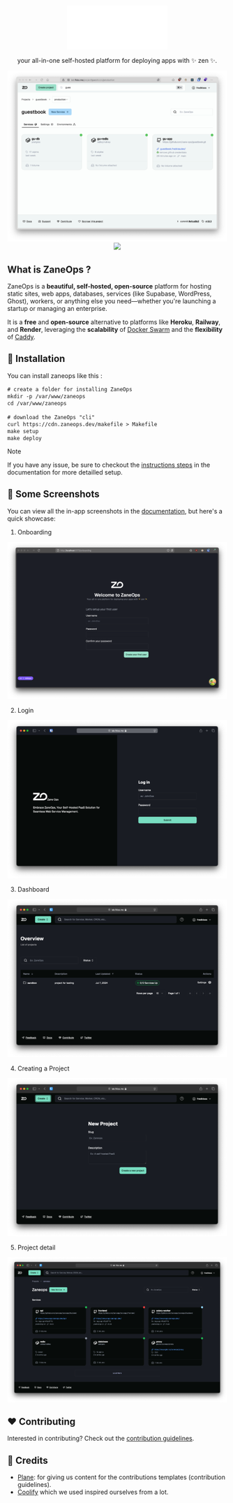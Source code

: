 <p align="center">
  <picture>
    <source media="(prefers-color-scheme: dark)" srcset="images/ZaneOps-HORIZONTAL-WHITE.svg">
    <source media="(prefers-color-scheme: light)" srcset="./images/ZaneOps-HORIZONTAL-BLACK.svg">
    <img src="./images/ZaneOps-HORIZONTAL-WHITE.svg" alt="Zane logo"  height="100" />
  </picture>
</p>

<div align="center">
<p >
your all-in-one self-hosted platform for deploying apps with ✨ zen ✨.
</p>

<picture>
 <source media="(prefers-color-scheme: dark)" srcset="./images/guestbook-dark.png">
    <source media="(prefers-color-scheme: light)" srcset="./images/guestbook-light.png">
<img src="./images/guestbook-light.png" />
</picture>

<img  src="https://img.shields.io/discord/1348034264670933002?logo=discord&style=for-the-badge&label=Community">

</div>

<!-- ![Discord](https://img.shields.io/discord/1348034264670933002?logo=discord&style=for-the-badge) -->


## What is ZaneOps ?

ZaneOps is a **beautiful, self-hosted, open-source** platform for hosting static sites, web apps, databases, services (like Supabase, WordPress, Ghost), workers, or anything else you need—whether you're launching a startup or managing an enterprise.  

It is a **free** and **open-source** alternative to platforms like **Heroku**, **Railway**, and **Render**, leveraging the **scalability** of [Docker Swarm](https://docs.docker.com/engine/swarm/) and the **flexibility** of [Caddy](https://caddyserver.com/).  


## 🚀 Installation

You can install zaneops like this :

```shell
# create a folder for installing ZaneOps
mkdir -p /var/www/zaneops
cd /var/www/zaneops

# download the ZaneOps "cli"
curl https://cdn.zaneops.dev/makefile > Makefile
make setup 
make deploy
```

> [!NOTE]
> If you have any issue, be sure to checkout the [instructions steps](https://zaneops.dev/installation/) in the documentation for more detailled setup.

## 📸 Some Screenshots

You can view all the in-app screenshots in the [documentation](https://zaneops.dev/screenshots/), but here's a quick showcase:


1. Onboarding

  <p align="center">
    <picture>
      <source media="(prefers-color-scheme: dark)" srcset="./images/create-user-dark.png">
      <source media="(prefers-color-scheme: light)" srcset="./images/create-user-light.png">
      <img src="./images/create-user-dark.png" alt="Login page" />
    </picture>
  </p>

2. Login

  <p align="center">
    <picture>
      <source media="(prefers-color-scheme: dark)" srcset="./images/login-dark.png">
      <source media="(prefers-color-scheme: light)" srcset="./images/login-light.png">
      <img src="./images/login-dark.png" alt="Login page" />
    </picture>
  </p>

3. Dashboard

  <p align="center">
    <picture>
      <source media="(prefers-color-scheme: dark)" srcset="./images/dashboard-dark.png">
      <source media="(prefers-color-scheme: light)" srcset="./images/dashboard-light.png">
      <img src="./images/dashboard-dark.png" alt="Login page" />
    </picture>
  </p>

4. Creating a Project


  <p align="center">
    <picture>
      <source media="(prefers-color-scheme: dark)" srcset="./images/create-project-dark.png">
      <source media="(prefers-color-scheme: light)" srcset="./images/create-project-light.png">
      <img src="./images/create-project-dark.png" alt="Login page" />
    </picture>
  </p>

5. Project detail

  <p align="center">
    <picture>
      <source media="(prefers-color-scheme: dark)" srcset="./images/project-detail-dark.png">
      <source media="(prefers-color-scheme: light)" srcset="./images/project-detail-light.png">
      <img src="./images/project-detail-dark.png" alt="Login page" />
    </picture>
  </p>

## ❤️ Contributing

Interested in contributing? Check out the [contribution guidelines](./CONTRIBUTING.md).

## 🙏 Credits

- [Plane](https://github.com/makeplane/plane): for giving us content for the contributions templates (contribution
  guidelines).
- [Coolify](https://github.com/coollabsio/coolify) which we used inspired ourselves from a lot.